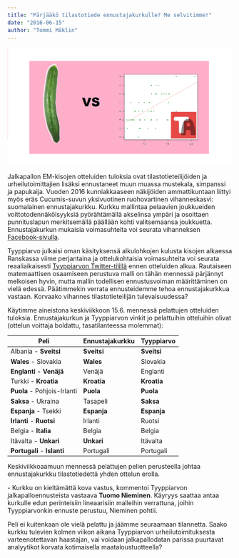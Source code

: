 ```yaml
---
title: "Pärjääkö tilastotiede ennustajakurkulle? Me selvitimme!"
date: "2016-06-15"
author: "Tommi Mäklin"
---
```


![](kurkku_vs_typy.png)

Jalkapallon EM-kisojen otteluiden tuloksia ovat tilastotieteilijöiden ja urheilutoimittajien lisäksi ennustaneet muun muassa mustekala, simpanssi ja papukaija. Vuoden 2016 kunniakkaaseen näkijöiden ammattikuntaan liittyi myös eräs Cucumis-suvun yksivuotinen ruohovartinen vihanneskasvi: suomalainen ennustajakurkku. Kurkku mallintaa pelaavien joukkueiden voittotodennäköisyyksiä pyörähtämällä akselinsa ympäri ja osoittaen punnituslapun merkitsemällä päällään kohti valitsemaansa joukkuetta. Ennustajakurkun mukaisia voimasuhteita voi seurata vihanneksen [Facebook-sivulla](https://www.facebook.com/ennustajakurkku/).

Tyyppiarvo julkaisi oman käsityksensä alkulohkojen kulusta kisojen alkaessa Ranskassa viime perjantaina ja ottelukohtaisia voimasuhteita voi seurata reaaliaikaisesti [Tyyppiarvon Twitter-tilillä](https://twitter.com/Tyyppiarvo) ennen otteluiden alkua. Rautaiseen matemaattisen osaamiseen perustuva malli on tähän mennessä pärjännyt melkoisen hyvin, mutta mallin todellisen ennustusvoiman määrittäminen on vielä edessä. Päätimmekin verrata ennusteidemme tehoa ennustajakurkkua vastaan. Korvaako vihannes tilastotieteilijän tulevaisuudessa?

Käytimme aineistona keskiviikkoon 15.6. mennessä pelattujen otteluiden tuloksia. Ennustajakurkun ja Tyyppiarvon vinkit jo pelattuihin otteluihin olivat (ottelun voittaja boldattu, tasatilanteessa molemmat):

Peli | Ennustajakurkku | Tyyppiarvo |
-- | -- | -- |
Albania - **Sveitsi** | **Sveitsi** | **Sveitsi** |
**Wales** - Slovakia | **Wales** | Slovakia |
**Englanti - Venäjä** | Venäjä | Englanti |
Turkki - **Kroatia** | **Kroatia** | **Kroatia** |
**Puola** - Pohjois-Irlanti | **Puola** | **Puola** |
**Saksa** - Ukraina | Tasapeli | **Saksa** |
**Espanja** - Tsekki | **Espanja** | **Espanja** |
**Irlanti** - **Ruotsi** | Irlanti | Ruotsi |
Belgia - **Italia** | Belgia | Belgia |
Itävalta - **Unkari** | **Unkari** | Itävalta |
**Portugali** - **Islanti** | Portugali | Portugali |

Keskiviikkoaamuun mennessä pelattujen pelien perusteella johtaa ennustajakurkku tilastotiedettä yhden ottelun erolla.

\- Kurkku on kieltämättä kova vastus, kommentoi Tyyppiarvon jalkapalloennusteista vastaava **Tuomo Nieminen**. Käyryys saattaa antaa kurkulle edun perinteisiin lineaarisiin malleihin verrattuna, joihin Tyyppiarvonkin ennuste perustuu, Nieminen pohtii.

Peli ei kuitenkaan ole vielä pelattu ja jäämme seuraamaan tilannetta. Saako kurkku tulevien kolmen viikon aikana Tyyppiarvon urheilutoimituksesta varteenotettavan haastajan, vai voidaan jalkapallodatan parissa puurtavat analyytikot korvata kotimaisella maataloustuotteella?
